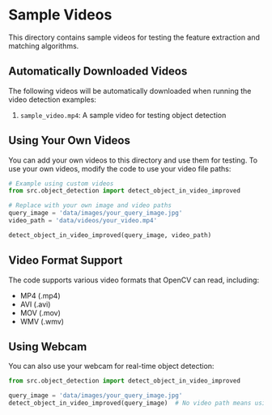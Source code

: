 # Sample Videos

This directory contains sample videos for testing the feature extraction and matching algorithms.

## Automatically Downloaded Videos

The following videos will be automatically downloaded when running the video detection examples:

1. `sample_video.mp4`: A sample video for testing object detection

## Using Your Own Videos

You can add your own videos to this directory and use them for testing. To use your own videos, modify the code to use your video file paths:

```python
# Example using custom videos
from src.object_detection import detect_object_in_video_improved

# Replace with your own image and video paths
query_image = 'data/images/your_query_image.jpg'
video_path = 'data/videos/your_video.mp4'

detect_object_in_video_improved(query_image, video_path)
```

## Video Format Support

The code supports various video formats that OpenCV can read, including:
- MP4 (.mp4)
- AVI (.avi)
- MOV (.mov)
- WMV (.wmv)

## Using Webcam

You can also use your webcam for real-time object detection:

```python
from src.object_detection import detect_object_in_video_improved

query_image = 'data/images/your_query_image.jpg'
detect_object_in_video_improved(query_image)  # No video path means using webcam
```

